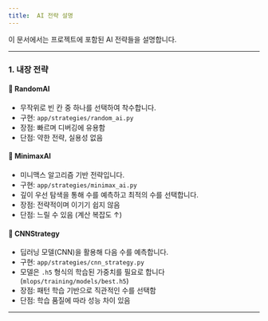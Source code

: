 ```yaml
---
title:  AI 전략 설명
---
```


이 문서에서는 프로젝트에 포함된 AI 전략들을 설명합니다.

---

### 1. 내장 전략

#### 🔹 RandomAI
- 무작위로 빈 칸 중 하나를 선택하여 착수합니다.
- 구현: `app/strategies/random_ai.py`
- 장점: 빠르며 디버깅에 유용함
- 단점: 약한 전략, 실용성 없음

#### 🔹 MinimaxAI
- 미니맥스 알고리즘 기반 전략입니다.
- 구현: `app/strategies/minimax_ai.py`
- 깊이 우선 탐색을 통해 수를 예측하고 최적의 수를 선택합니다.
- 장점: 전략적이며 이기기 쉽지 않음
- 단점: 느릴 수 있음 (계산 복잡도 ↑)

#### 🔹 CNNStrategy
- 딥러닝 모델(CNN)을 활용해 다음 수를 예측합니다.
- 구현: `app/strategies/cnn_strategy.py`
- 모델은 `.h5` 형식의 학습된 가중치를 필요로 합니다 (`mlops/training/models/best.h5`)
- 장점: 패턴 학습 기반으로 직관적인 수를 선택함
- 단점: 학습 품질에 따라 성능 차이 있음

---